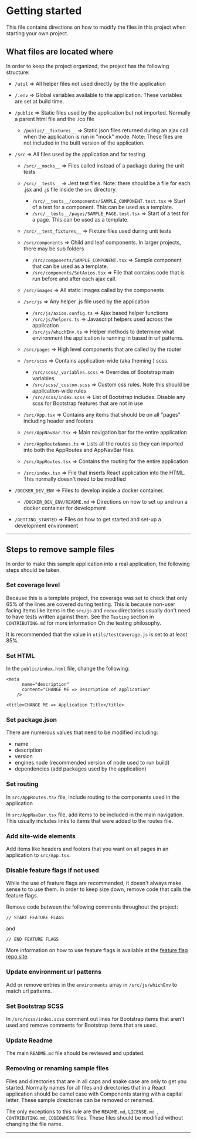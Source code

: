 # Getting started

This file contains directions on how to modify the files in this project when starting your own project.

## What files are located where

In order to keep the project organized, the project has the following structure:

- `/util` => All helper files not used directly by the the application
- `/.env` => Global variables available to the application. These variables are set at build time.
- `/public` => Static files used by the application but not imported. Normally a parent html file and the .ico file

  - `/public/__fixtures__` => Static json files returned during an ajax call when the application is run in "mock" mode. Note: These files are not included in the built version of the application.

- `/src` => All files used by the application and for testing

  - `/src/__mocks__` => Files called instead of a package during the unit tests
  - `/src/__tests__` => Jest test files. Note: there should be a file for each .jsx and .js file inside the `src` directory.

    - `/src/__tests__/components/SAMPLE_COMPONENT.test.tsx` => Start of a test for a component. This can be used as a template.
    - `/src/__tests__/pages/SAMPLE_PAGE.test.tsx` => Start of a test for a page. This can be used as a template.

  - `/src/__test_fixtures__` => Fixture files used during unit tests

  - `/src/components` => Child and leaf components. In larger projects, there may be sub folders

    - `/src/components/SAMPLE_COMPONENT.tsx` => Sample component that can be used as a template.
    - `/src/components/SetAxios.tsx` => File that contains code that is run before and after each ajax call.

  - `/src/images` => All static images called by the components
  - `/src/js` => Any helper .js file used by the application
    - `/src/js/axios.config.ts` => Ajax based helper functions
    - `/src/js/helpers.ts` => Javascript helpers used across the application
    - `/src/js/whichEnv.ts` => Helper methods to determine what environment the application is running in based in url patterns.
  - `/src/pages` => High level components that are called by the router
  - `/src/scss` => Contains application-wide (aka theming ) scss.

    - `/src/scss/_variables.scss` => Overrides of Bootstrap main variables
    - `/src/scss/_custom.scss` => Custom css rules. Note this should be application-wide rules
    - `/src/scss/index.scss` => List of Bootstrap includes. Disable any scss for Bootstrap features that are not in use

  - `/src/App.tsx` => Contains any items that should be on all "pages" including header and footers
  - `/src/AppNavBar.tsx` => Main navigation bar for the entire application
  - `/src/AppRouteNames.ts` => Lists all the routes so they can imported into both the AppRoutes and AppNavBar files.
  - `/src/AppRoutes.tsx` => Contains the routing for the entire application
  - `/src/index.tsx` => File that inserts React application into the HTML. This normally doesn't need to be modified

- `/DOCKER_DEV_ENV` => Files to develop inside a docker container.
  - `/DOCKER_DEV_ENV/README.md` => Directions on how to set up and run a docker container for development
- `/GETTING_STARTED` => Files on how to get started and set-up a development environment

---

## Steps to remove sample files

In order to make this sample application into a real application, the following steps should be taken.

### Set coverage level

Because this is a template project, the coverage was set to check that only 65% of the lines are covered during testing. This is because non-user facing items like items in the `src/js` and `redux` directories usually don't need to have tests written against them. See the `Testing` section in `CONTRIBUTING.md` for more information On the testing philosophy.

It is recommended that the value in `utils/testCoverage.js` is set to at least 85%.

### Set HTML

In the `public/index.html` file, change the following:

```
<meta
      name="description"
      content="CHANGE ME => Description of application"
    />
```

```
<title>CHANGE ME => Application Title</title>
```

### Set package.json

There are numerous values that need to be modified including:

- name
- description
- version
- engines.node (recommended version of node used to run build)
- dependencies (add packages used by the application)

### Set routing

In `src/AppRoutes.tsx` file, include routing to the components used in the application

In `src/AppNavBar.tsx` file, add items to be included in the main navigation. This usually includes links to items that were added to the routes file.

### Add site-wide elements

Add items like headers and footers that you want on all pages in an application to `src/App.tsx`.

### Disable feature flags if not used

While the use of feature flags are recommended, it doesn't always make sense to to use them. In order to keep size down, remove code that calls the feature flags.

Remove code between the following comments throughout the project:

```
// START FEATURE FLAGS
```

and

```
// END FEATURE FLAGS
```

More information on how to use feature flags is available at the [feature flag repo site](https://github.com/mydobie/featureFlags).

### Update environment url patterns

Add or remove entries in the `environments` array in `/src/js/whichEnv` to match url patterns.

### Set Bootstrap SCSS

In `/src/scss/index.scss` comment out lines for Bootstrap items that aren't used and remove comments for Bootstrap items that are used.

### Update Readme

The main `README.md` file should be reviewed and updated.

### Removing or renaming sample files

Files and directories that are in all caps and snake case are only to get you started. Normally names for all files and directories that in a React application should be camel case with Components staring with a capital letter. These sample directories can be removed or renamed.

The only exceptions to this rule are the `README.md`, `LICENSE.md `, `CONTRIBUTING.md`, `CODEOWNERS`
files. These files should be modified without changing the file name.

---
